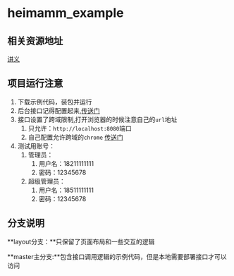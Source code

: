 # heimamm_example

## 相关资源地址

[讲义](https://www.yuque.com/prqozm/roh46t)



## 项目运行注意

1. 下载示例代码，装包并运行
2. 后台接口记得配置起来,[传送门](https://www.yuque.com/prqozm/roh46t/dmadc4)
3. 接口设置了跨域限制,打开浏览器的时候注意自己的`url`地址
   1. 只允许：`http://localhost:8080`端口
   2. 自己配置允许跨域的`chrome` [传送门](https://www.cnblogs.com/linsx/p/9777954.html)
4. 测试用账号：
   1. 管理员：
      1. 用户名：18211111111
      2. 密码：12345678
   2. 超级管理员：
      1. 用户名：18511111111
      2. 密码：12345678

## 分支说明

**layout分支：**只保留了页面布局和一些交互的逻辑

**master主分支:**包含接口调用逻辑的示例代码，但是本地需要部署接口才可以访问

